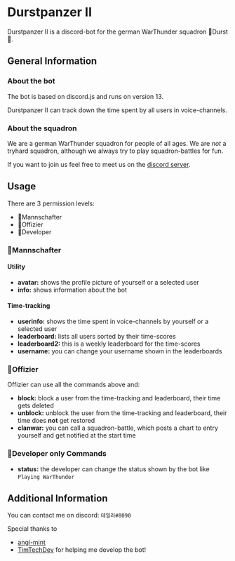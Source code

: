 # Durstpanzer II

Durstpanzer II is a discord-bot for the german WarThunder squadron 🍻Durst🍻.

## General Information

### About the bot

The bot is based on discord.js and runs on version 13.

Durstpanzer II can track down the time spent by all users in voice-channels. 

### About the squadron

We are a german WarThunder squadron for people of all ages. We are _not_ a tryhard squadron, although we always try to play squadron-battles for fun.

If you want to join us feel free to meet us on the [discord server](https://discord.gg/ecZR7WxMPt).


## Usage

There are 3 permission levels:
* 🍺Mannschafter
* 🍻Offizier
* 🔧Developer

### 🍺Mannschafter

#### Utility

* **avatar:** shows the profile picture of yourself or a selected user
* **info:** shows information about the bot

#### Time-tracking

* **userinfo:** shows the time spent in voice-channels by yourself or a selected user
* **leaderboard:** lists all users sorted by their time-scores
* **leaderboard2:** this is a weekly leaderboard for the time-scores
* **username:** you can change your username shown in the leaderboards

### 🍻Offizier

Offizier can use all the commands above and:

* **block:** block a user from the time-tracking and leaderboard, their time gets deleted
* **unblock:** unblock the user from the time-tracking and leaderboard, their time does __not__ get restored
* **clanwar:** you can call a squadron-battle, which posts a chart to entry yourself and get notified at the start time

### 🔧Developer only Commands

* **status:** the developer can change the status shown by the bot like `Playing WarThunder`


## Additional Information

You can contact me on discord: `테일러#8090`

Special thanks to
* [angi-mint](https://github.com/angi-mint)
* [TimTechDev](https://github.com/TimTechDev)
for helping me develop the bot!
